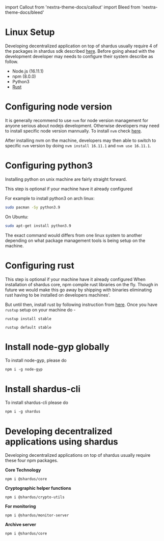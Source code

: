 
import Callout from 'nextra-theme-docs/callout'
import Bleed from 'nextra-theme-docs/bleed'

# Linux Setup
Developing decentralized application on top of shardus usually require 4 of the packages in shardus sdk described [here](../tools/README). Before going ahead with the development developer may needs to configure their system describe as follow.

- Node.js (16.11.1)
- npm (8.0.0)
- Python3
- [Rust](https://www.rust-lang.org/tools/install)

# Configuring node version
It is generally recommend to use `nvm` for node version management for anyone serious about nodejs development. Otherwise developers may need to install specific node version mannually. To install `nvm` check [here](https://github.com/nvm-sh/nvm).

After installing nvm on the machine, developers may then able to switch to specific `nvm` version by doing `nvm install 16.11.1` and `nvm use 16.11.1`.


# Configuring python3
Installing python on unix machine are fairly straight forward.

<Callout emoji="!" type="warning">
This step is optional if your machine have it already configured
</Callout>

For example to install python3 on arch linux:
```bash
sudo pacman -Sy python3.9
```
On Ubuntu:
```bash
sudo apt-get install python3.9
```
The exact command would differs from one linux system to another depending on what package management tools is being setup on the machine.

# Configuring rust
<Callout emoji="!" type="warning">
This step is optional if your machine have it already configured
</Callout>
When installation of shardus core, npm compile rust libraries on the fly. Though in future we would make this go away by shipping with binaries eliminating rust having to be installed on developers machines'.

But until then, install rust by following instruction from [here](https://www.rust-lang.org/tools/install). Once you have `rustup` setup on your machine do -
```
rustup install stable
``` 
```
rustup default stable
```

# Install node-gyp globally
To install node-gyp, please do 
```
npm i -g node-gyp
```

# Install shardus-cli
To install shardus-cli please do
```
npm i -g shardus
```

# Developing decentralized applications using shardus
Developing decentralized applications on top of shardus usually require these four npm packages.

**Core Technology**
```
npm i @shardus/core
```

**Cryptographic helper functions**
``` 
npm i @shardus/crypto-utils
```
**For monitoring**
```
npm i @shardus/monitor-server
```
**Archive server**
```
npm i @shardus/core
